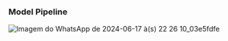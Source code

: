 ### Model Pipeline
![Imagem do WhatsApp de 2024-06-17 à(s) 22 26 10_03e5fdfe](https://github.com/TailUFPB/ZoomAI/assets/100447684/00cece69-ba1a-46ec-86ee-51dfb9eb84cf)
